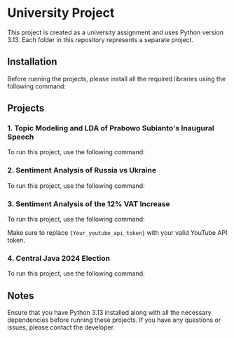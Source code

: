 # University Project

This project is created as a university assignment and uses Python version 3.13. Each folder in this repository represents a separate project.

## Installation

Before running the projects, please install all the required libraries using the following command:


## Projects

### 1. Topic Modeling and LDA of Prabowo Subianto's Inaugural Speech

To run this project, use the following command:


### 2. Sentiment Analysis of Russia vs Ukraine

To run this project, use the following command:


### 3. Sentiment Analysis of the 12% VAT Increase

To run this project, use the following command:


Make sure to replace `{Your_youtube_api_token}` with your valid YouTube API token.

### 4. Central Java 2024 Election

To run this project, use the following command:


## Notes

Ensure that you have Python 3.13 installed along with all the necessary dependencies before running these projects. If you have any questions or issues, please contact the developer.
